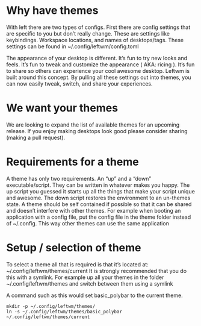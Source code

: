 # Why have themes

With left there are two types of configs. First there are config settings that are specific to you but don’t really change. These are settings like keybindings. Workspace locations, and names of desktops/tags. These settings can be found in ~/.config/leftwm/config.toml

The appearance of your desktop is different. It’s fun to try new looks and feels. It’s fun to tweak and customize the appearance ( AKA: ricing ). It’s fun to share so others can experience your cool awesome desktop. Leftwm is built around this concept. By pulling all these settings out into themes, you can now easily tweak, switch, and share your experiences. 


# We want your themes

We are looking to expand the list of available themes for an upcoming release. If you enjoy making desktops look good please consider sharing (making a pull request).


# Requirements for a theme

A theme has only two requirements. An “up” and a “down” executable/script. They can be written in whatever makes you happy. The up script you guessed it starts up all the things that make your script unique and awesome. The down script restores the environment to an un-themes state. A theme should be self contained if possible so that it can be shared and doesn’t interfere with other themes. For example when booting an application with a config file, put the config file in the theme folder instead of ~/.config. This way other themes can use the same application 


# Setup / selection of theme

To select a theme all that is required is that it’s located at: ~/.config/leftwm/themes/current
It is strongly recommended that you do this with a symlink. For example up all your themes in the folder ~/.config/leftwm/themes and switch between them using a symlink

A command such as this would set basic_polybar to the current theme.

```
mkdir -p ~/.config/leftwm/themes/
ln -s ~/.config/leftwm/themes/basic_polybar ~/.config/leftwm/themes/current
```


